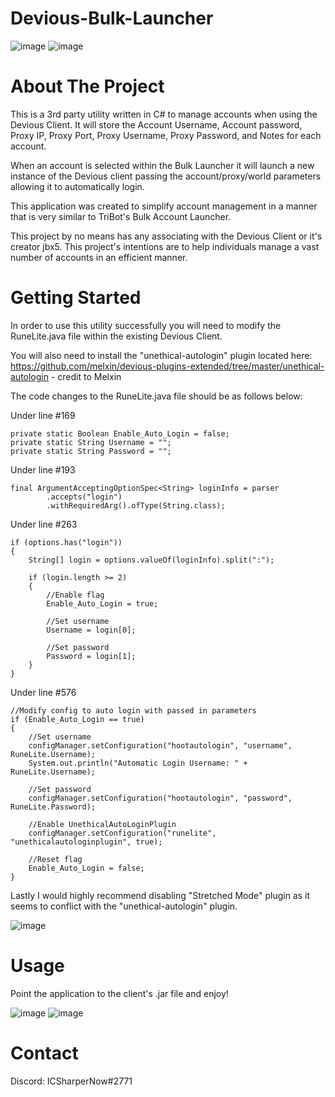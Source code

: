 # Devious-Bulk-Launcher
![image](https://github.com/ICSharperNow/Devious-Bulk-Launcher/assets/58089967/7e1a5a2d-f027-44fa-857e-b44714599a73)
![image](https://github.com/ICSharperNow/Devious-Bulk-Launcher/assets/58089967/bb5854fd-4f59-4b86-a451-63bb8b932feb)

# About The Project

This is a 3rd party utility written in C# to manage accounts when using the Devious Client.
It will store the Account Username, Account password, Proxy IP, Proxy Port, Proxy Username, Proxy Password, and Notes for each account.

When an account is selected within the Bulk Launcher it will launch a new instance of the Devious client passing the account/proxy/world parameters allowing it to automatically login.

This application was created to simplify account management in a manner that is very similar to TriBot's Bulk Account Launcher.

This project by no means has any associating with the Devious Client or it's creator jbx5. This project's intentions are to help individuals manage a vast number of accounts in an efficient manner.

# Getting Started

In order to use this utility successfully you will need to modify the RuneLite.java file within the existing Devious Client.

You will also need to install the "unethical-autologin" plugin located here: https://github.com/melxin/devious-plugins-extended/tree/master/unethical-autologin - credit to Melxin

The code changes to the RuneLite.java file should be as follows below:

Under line #169
```
private static Boolean Enable_Auto_Login = false;
private static String Username = "";
private static String Password = "";
```



Under line #193
```
final ArgumentAcceptingOptionSpec<String> loginInfo = parser
		.accepts("login")
		.withRequiredArg().ofType(String.class);
```



Under line #263
```
if (options.has("login"))
{
  	String[] login = options.valueOf(loginInfo).split(":");

	if (login.length >= 2)
	{
		//Enable flag
		Enable_Auto_Login = true;
		
		//Set username
		Username = login[0];

		//Set password
		Password = login[1];
  	}
}
```



Under line #576
```
//Modify config to auto login with passed in parameters
if (Enable_Auto_Login == true)
{
	//Set username
	configManager.setConfiguration("hootautologin", "username", RuneLite.Username);
	System.out.println("Automatic Login Username: " + RuneLite.Username);

	//Set password
	configManager.setConfiguration("hootautologin", "password", RuneLite.Password);

	//Enable UnethicalAutoLoginPlugin
	configManager.setConfiguration("runelite", "unethicalautologinplugin", true);

	//Reset flag
	Enable_Auto_Login = false;
}
```

Lastly I would highly recommend disabling "Stretched Mode" plugin as it seems to conflict with the "unethical-autologin" plugin.

![image](https://github.com/ICSharperNow/Devious-Bulk-Launcher/assets/58089967/c4d94b27-ce7d-4432-9e00-270fb4a69dad)


# Usage
Point the application to the client's .jar file and enjoy!

![image](https://github.com/ICSharperNow/Devious-Bulk-Launcher/assets/58089967/ee334a49-fd03-4a15-9f31-0004b7bc18e9)
![image](https://github.com/ICSharperNow/Devious-Bulk-Launcher/assets/58089967/e0386eb2-bf2f-4a4a-a1b8-dfbc2ed2190e)


# Contact

Discord: ICSharperNow#2771

